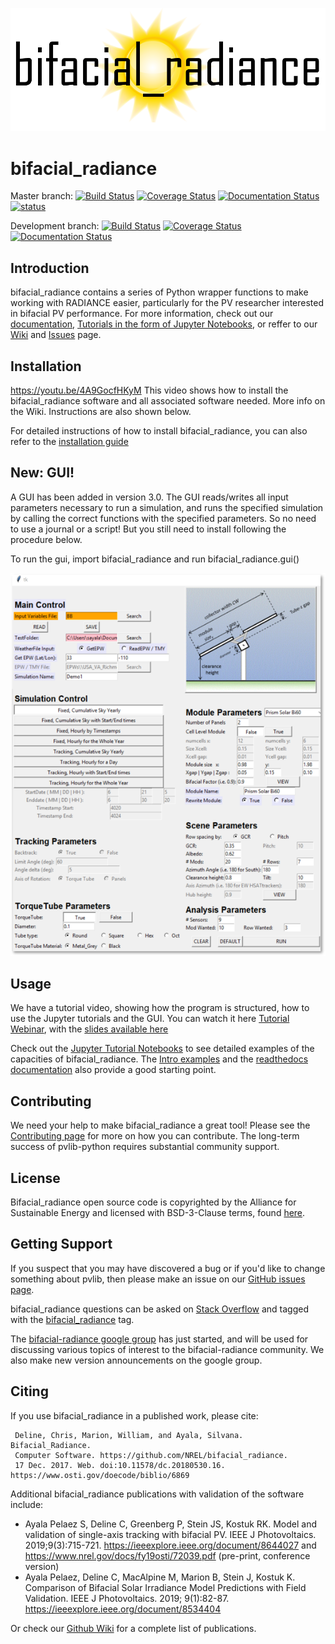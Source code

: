 ![logo](docs/images_wiki/bifacial_radiance.png)

# bifacial_radiance
Master branch: [![Build Status](https://travis-ci.com/NREL/bifacial_radiance.svg?branch=master)](https://travis-ci.org/NREL/bifacial_radiance)
[![Coverage Status](https://coveralls.io/repos/github/NREL/bifacial_radiance/badge.svg?branch=master)](https://coveralls.io/github/NREL/bifacial_radiance?branch=master)
[![Documentation Status](https://readthedocs.org/projects/bifacial-radiance/badge/?version=stable)](https://bifacial-radiance.readthedocs.io/en/latest/?badge=stable)
[![status](https://joss.theoj.org/papers/b018890e2ab7ddf723d37b17e308e273/status.svg)](https://joss.theoj.org/papers/b018890e2ab7ddf723d37b17e308e273)

Development branch: [![Build Status](https://travis-ci.com/NREL/bifacial_radiance.svg?branch=development)](https://travis-ci.org/NREL/bifacial_radiance)
[![Coverage Status](https://coveralls.io/repos/github/NREL/bifacial_radiance/badge.svg?branch=development)](https://coveralls.io/github/NREL/bifacial_radiance?branch=development)
[![Documentation Status](https://readthedocs.org/projects/bifacial-radiance/badge/?version=latest)](https://bifacial-radiance.readthedocs.io/en/latest/?badge=latest)

## Introduction

bifacial_radiance contains a series of Python wrapper functions to make working with 
RADIANCE easier, particularly for the PV researcher interested in bifacial PV 
performance.  For more information, check out our [documentation](https://bifacial-radiance.readthedocs.io), 
[Tutorials in the form of Jupyter Notebooks](docs/tutorials/), or reffer to our [Wiki](https://github.com/NREL/bifacial_radiance/wiki)
and [Issues](https://github.com/NREL/bifacial_radiance/issues) page.

## Installation

https://youtu.be/4A9GocfHKyM
This video shows how to install the bifacial_radiance software and all associated software needed. More info on the Wiki. Instructions are also shown below.

For detailed instructions of how to install bifacial_radiance, you can also refer to the [installation guide](https://bifacial-radiance.readthedocs.io/en/stable/installation.html)

## New: GUI! 

A GUI has been added in version 3.0. The GUI reads/writes all input parameters necessary to run a simulation, and runs the specified simulation by calling the correct functions with the specified parameters. So no need to use a journal or a script! But you still need to install following the procedure below. 

To run the gui, import bifacial_radiance and run bifacial_radiance.gui()

![GUI](docs/images_wiki/bifacial_radiance_GUI.png)


## Usage

We have a tutorial video, showing how the program is structured, how to use the Jupyter tutorials and the GUI. You can watch it here [Tutorial Webinar](https://www.youtube.com/watch?v=1X9L-R-RVGA), with the [slides available here](https://www.nrel.gov/docs/fy20osti/75218.pdf)

Check out the [Jupyter Tutorial Notebooks](docs/tutorials/) to see detailed examples of the capacities of bifacial_radiance.
The [Intro examples](https://bifacial-radiance.readthedocs.io/en/stable/introexamples.html) and the [readthedocs documentation](https://bifacial-radiance.readthedocs.io) also provide a good starting point.

## Contributing

We need your help to make bifacial_radiance a great tool! Please see the [Contributing page](https://bifacial-radiance.readthedocs.io/en/stable/contributing.html) for more on how you can contribute. The long-term success of pvlib-python requires substantial community support.

## License

Bifacial_radiance open source code is copyrighted by the Alliance for Sustainable Energy and licensed with BSD-3-Clause terms, found [here](https://github.com/NREL/bifacial_radiance/blob/master/LICENSE).

## Getting Support

If you suspect that you may have discovered a bug or if you'd like to
change something about pvlib, then please make an issue on our
[GitHub issues page](https://github.com/NREL/bifacial_radiance/issues).

bifacial_radiance questions can be asked on
[Stack Overflow](http://stackoverflow.com) and tagged with
the [bifacial_radiance](http://stackoverflow.com/questions/tagged/bifacial_radiance) tag.

The [bifacial-radiance google group](https://groups.google.com/forum/#!forum/bifacial_radiance) 
has just started, and will be used for discussing various topics of interest to the bifacial-radiance
community. We also make new version announcements on the google group.

## Citing

If you use bifacial_radiance in a published work, please cite:

     Deline, Chris, Marion, William, and Ayala, Silvana. Bifacial_Radiance. 
     Computer Software. https://github.com/NREL/bifacial_radiance. 
     17 Dec. 2017. Web. doi:10.11578/dc.20180530.16. https://www.osti.gov/doecode/biblio/6869


Additional bifacial_radiance publications with validation of the software include:
* Ayala Pelaez S, Deline C, Greenberg P, Stein JS, Kostuk RK. Model and validation of single-axis tracking with bifacial PV. IEEE J Photovoltaics. 2019;9(3):715-721. https://ieeexplore.ieee.org/document/8644027 and https://www.nrel.gov/docs/fy19osti/72039.pdf (pre-print, conference version)
* Ayala Pelaez, Deline C, MacAlpine M, Marion B, Stein J, Kostuk K. Comparison of Bifacial Solar Irradiance Model Predictions with Field Validation. IEEE J Photovoltaics. 2019; 9(1):82-87. https://ieeexplore.ieee.org/document/8534404

Or check our [Github Wiki](https://github.com/NREL/bifacial_radiance/wiki) for a complete list of publications.
